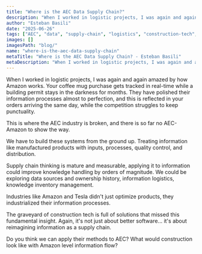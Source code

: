 ```yaml
---
title: "Where is the AEC Data Supply Chain?"
description: "When I worked in logistic projects, I was again and again amazed by how Amazon works. Your coffee mug purchase gets tracked in real-time while a building permit stays in the darkness for months."
author: "Esteban Basili"
date: "2025-06-26"
tags: ["AEC", "data", "supply-chain", "logistics", "construction-tech", "information-management"]
images: []
imagesPath: "blog/"
name: "where-is-the-aec-data-supply-chain"
metaTitle: "Where is the AEC Data Supply Chain? - Esteban Basili"
metaDescription: "When I worked in logistic projects, I was again and again amazed by how Amazon works. Your coffee mug purchase gets tracked in real-time while a building permit stays in the darkness for months."
---
```

  
When I worked in logistic projects, I was again and again amazed by how Amazon works. Your coffee mug purchase gets tracked in real-time while a building permit stays in the darkness for months. They have polished their information processes almost to perfection, and this is reflected in your orders arriving the same day, while the competition struggles to keep punctuality.  
  
This is where the AEC industry is broken, and there is so far no AEC-Amazon to show the way.  
  
We have to build these systems from the ground up. Treating information like manufactured products with inputs, processes, quality control, and distribution.  
  
Supply chain thinking is mature and measurable, applying it to information could improve knowledge handling by orders of magnitude. We could be exploring data sources and ownership history, information logistics, knowledge inventory management.  
  
Industries like Amazon and Tesla didn't just optimize products, they industrialized their information processes.  
  
The graveyard of construction tech is full of solutions that missed this fundamental insight. Again, it's not just about better software... it's about reimagining information as a supply chain.  
  
Do you think we can apply their methods to AEC? What would construction look like with Amazon level information flow? 